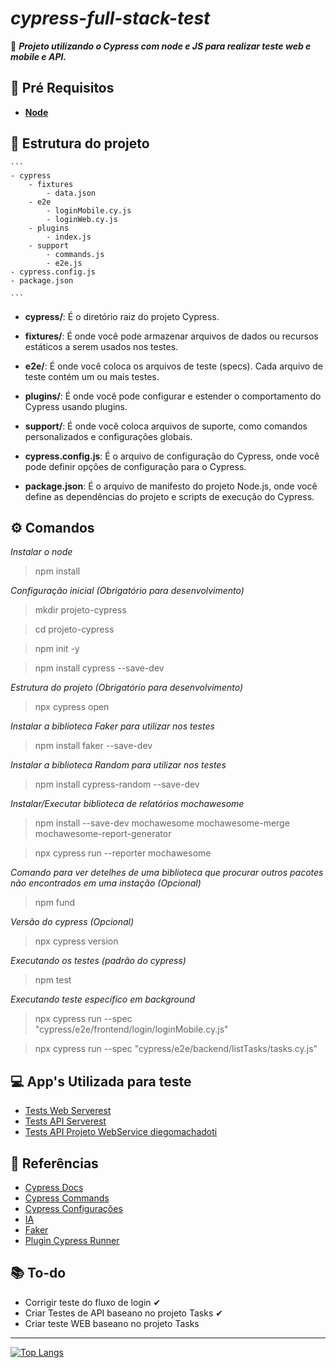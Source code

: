 # *cypress-full-stack-test*
🎯 ***Projeto utilizando o Cypress com node e JS para realizar teste web e mobile e API.***


## 🔨 Pré Requisitos

- [**Node**](https://nodejs.org/en/download)

## 📁 Estrutura do projeto
    ```
    - cypress
        - fixtures
            - data.json
        - e2e
            - loginMobile.cy.js
            - loginWeb.cy.js
        - plugins
            - index.js
        - support
            - commands.js
            - e2e.js
    - cypress.config.js
    - package.json
    
    ```
- **cypress/**: É o diretório raiz do projeto Cypress.

- **fixtures/**: É onde você pode armazenar arquivos de dados ou recursos estáticos a serem usados nos testes.

- **e2e/**: É onde você coloca os arquivos de teste (specs). Cada arquivo de teste contém um ou mais testes.

- **plugins/**: É onde você pode configurar e estender o comportamento do Cypress usando plugins.

- **support/**: É onde você coloca arquivos de suporte, como comandos personalizados e configurações globais.

- **cypress.config.js**: É o arquivo de configuração do Cypress, onde você pode definir opções de configuração para o Cypress.

- **package.json**: É o arquivo de manifesto do projeto Node.js, onde você define as dependências do projeto e scripts de execução do Cypress.

## ⚙ Comandos

*Instalar o node*
> npm install

*Configuração inicial (Obrigatório para desenvolvimento)*
> mkdir projeto-cypress

> cd projeto-cypress

> npm init -y

> npm install cypress --save-dev

*Estrutura do projeto (Obrigatório para desenvolvimento)*
> npx cypress open

*Instalar a biblioteca Faker para utilizar nos testes*
> npm install faker --save-dev

*Instalar a biblioteca Random para utilizar nos testes*
> npm install cypress-random --save-dev

*Instalar/Executar biblioteca de relatórios mochawesome*
> npm install --save-dev mochawesome mochawesome-merge mochawesome-report-generator

> npx cypress run --reporter mochawesome

*Comando para ver detelhes de uma biblioteca que procurar outros pacotes não encontrados em uma instação (Opcional)*
> npm fund

*Versão do cypress (Opcional)*
> npx cypress version

*Executando os testes (padrão do cypress)*
> npm test

*Executando teste específico em background*
> npx cypress run --spec "cypress/e2e/frontend/login/loginMobile.cy.js"

> npx cypress run --spec "cypress/e2e/backend/listTasks/tasks.cy.js"


## 💻 App's Utilizada para teste
* [Tests Web Serverest](https://front.serverest.dev)
* [Tests API Serverest](https://serverest.dev/)
* [Tests API Projeto WebService diegomachadoti](https://github.com/diegomachadoti/api-full-stack-be-fe)

## 🔗 Referências
* [Cypress Docs](https://docs.cypress.io/)
* [Cypress Commands](https://docs.cypress.io/api/commands)
* [Cypress Configurações](https://on.cypress.io/configuration)
* [IA](https://chat.openai.com/)
* [Faker](https://github.com/Marak/Faker.js)
* [Plugin Cypress Runner](https://marketplace.visualstudio.com/items?itemName=G-Fidalgo.cypress-runner)


## 📚 To-do
- Corrigir teste do fluxo de login ✔
- Criar Testes de API baseano no projeto Tasks ✔
- Criar teste WEB baseano no projeto Tasks

---
[![Top Langs](https://github-readme-stats.vercel.app/api/top-langs/?username=diegomachadoti&hide=javascript,html)](https://github.com/diegomachadoti)